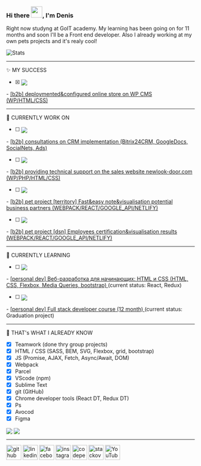 

### Hi there <img src="https://raw.githubusercontent.com/MartinHeinz/MartinHeinz/master/wave.gif" width="30px">, I'm Denis

Right now studyng at GoIT academy. My learning has been going on for 11 months and soon I'll be a Front end developer. 
Also I already working at my own pets projects and it's realy cool!

![Stats](https://github-readme-stats.vercel.app/api?username=luminousnow&show_icons=true)

<hr>

✨ MY SUCCESS

- [x] <a>
  <img align="center" src="https://progress-bar.dev/100" />
</a> - <a href="https://www.newlook-door.com/">
  <img align="center">[b2b] deploymented&configured online store on WP CMS (WP/HTML/CSS)</img>
</a>

<hr>

🔭 CURRENTLY WORK ON
- [ ] <a>
  <img align="center" src="https://progress-bar.dev/70" />
</a> - <a href="#">
  <img align="center">[b2b] consultations on CRM implementation (Bitrix24CRM, GoogleDocs, SocialNets, Ads)</img>
</a>

- [ ] <a>
  <img align="center" src="https://progress-bar.dev/30" />
</a> - <a href="https://www.newlook-door.com/">
  <img align="center">[b2b] providing technical support on the sales website newlook-door.com (WP/PHP/HTML/CSS)</img>
</a>

- [ ] <a>
  <img align="center" src="https://progress-bar.dev/10" />
</a> - <a href="#">
  <img align="center">[b2b] pet project [territory] Fast&easy note&visualisation potential business partners (WEBPACK/REACT/GOOGLE_API/NETLIFY)</img>
</a>

- [ ] <a>
  <img align="center" src="https://progress-bar.dev/10" />
</a> - <a href="#">
  <img align="center">[b2b] pet project [dsn] Employees certification&visualisation results (WEBPACK/REACT/GOOGLE_API/NETLIFY)</img>
</a>

<hr>

🌱 CURRENTLY LEARNING
- [ ] <a>
  <img align="center" src="https://progress-bar.dev/90" />
</a> - <a href="https://stepik.org/course/38218/promo">
  <img align="center">[personal dev] Веб-разработка для начинающих: HTML и CSS (HTML, CSS, Flexbox, Media Queries, bootstrap)</img>
</a> (current status: React, Redux)

- [ ] <a>
  <img align="center" src="https://progress-bar.dev/90" />
</a> - <a href="https://goit.ua/fullstackonline/">
  <img align="center">[personal dev] Full stack developer course (12 month)</img>
</a> (current status: Graduation project)


<hr>

🙌 THAT's WHAT I ALREADY KNOW
- [x] Teamwork (done thry group projects)
- [x] HTML / CSS (SASS, BEM, SVG, Flexbox, grid, bootstrap)
- [x] JS (Promise, AJAX, Fetch, Async/Await, DOM)
- [x] Webpack
- [x] Parcel
- [x] VScode (npm)
- [x] Sublime Text
- [x] git (GitHub)
- [x] Chrome developer tools (React DT, Redux DT)
- [x] Ps
- [x] Avocod
- [x] Figma

<a>
  <img align="center" src="https://github-readme-stats.vercel.app/api/wakatime?username=luminousnow" />
</a><a>
  <img align="center" src="https://github-readme-stats.vercel.app/api/top-langs/?username=luminousnow" />
</a>

<hr>

[<img src='https://cdn.jsdelivr.net/npm/simple-icons@3.0.1/icons/github.svg' alt='github' height='40'>](https://github.com/luminousnow)  [<img src='https://cdn.jsdelivr.net/npm/simple-icons@3.0.1/icons/linkedin.svg' alt='linkedin' height='40'>](https://www.linkedin.com/in/denis-kravchuk/)  [<img src='https://cdn.jsdelivr.net/npm/simple-icons@3.0.1/icons/facebook.svg' alt='facebook' height='40'>](https://www.facebook.com/denis.kravchuk.ua)  [<img src='https://cdn.jsdelivr.net/npm/simple-icons@3.0.1/icons/instagram.svg' alt='instagram' height='40'>](https://www.instagram.com/denis.kravchuk.ua/)  [<img src='https://cdn.jsdelivr.net/npm/simple-icons@3.0.1/icons/codepen.svg' alt='codepen' height='40'>](https://codepen.io/luminousnow)  [<img src='https://cdn.jsdelivr.net/npm/simple-icons@3.0.1/icons/stackoverflow.svg' alt='stackoverflow' height='40'>](https://stackoverflow.com/users/14258953/denys-kravchuk) [<img src='https://cdn.jsdelivr.net/npm/simple-icons@3.0.1/icons/youtube.svg' alt='YouTube' height='40'>](https://www.youtube.com/channel/UCGmQ8aqhzN00KgiBly6OCkA)  
